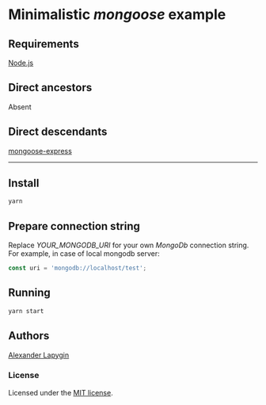 # Minimalistic *mongoose* example

## Requirements

[Node.js](https://nodejs.org/en/download/package-manager/)

## Direct ancestors

Absent

## Direct descendants

[mongoose-express](https://github.com/softspider/mongoose-express)

---

## Install

```sh
yarn
```

## Prepare connection string

Replace *YOUR_MONGODB_URI* for your own *MongoDb* connection string. For example, in case of local mongodb server:

```javascript
const uri = 'mongodb://localhost/test';
```

## Running

```sh
yarn start
```

## Authors

[Alexander Lapygin](https://github.com/AlexanderLapygin)

### License

Licensed under the [MIT license](./LICENSE).
